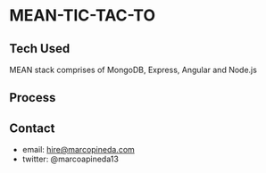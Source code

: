 # MEAN-TIC-TAC-TO

## Tech Used

MEAN stack comprises of MongoDB, Express, Angular and Node.js

## Process



## Contact
* email: hire@marcopineda.com
* twitter: @marcoapineda13

